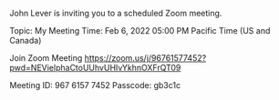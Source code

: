 John Lever is inviting you to a scheduled Zoom meeting.

Topic: My Meeting
Time: Feb 6, 2022 05:00 PM Pacific Time (US and Canada)

Join Zoom Meeting
https://zoom.us/j/96761577452?pwd=NEVielphaCtoUUhvUHIvYkhnOXFrQT09

Meeting ID: 967 6157 7452
Passcode: gb3c1c


















